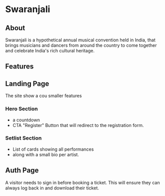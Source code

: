 # Swaranjali

## About

Swaranjali is a hypothetical annual musical convention held in India, that brings musicians and dancers from around the country to come together and celebrate India's rich cultural heritage.

## Features

## Landing Page

The site show a cou
smaller features

### Hero Section

-   a countdown
-   CTA "Register" Button that will redirect to the registration form.

### Setlist Section

-   List of cards showing all performances
-   along with a small bio per artist.

## Auth Page

A visitor needs to sign in before booking a ticket. This will ensure they can always log back in and download their ticket.

<!-- Implementation details
- Uses Supabase to store user authentication information about visitors.

## BookTickets Page

## Payment -->
